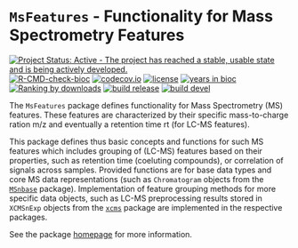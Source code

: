 # `MsFeatures` - Functionality for Mass Spectrometry Features

[![Project Status: Active - The project has reached a stable, usable state and is being actively developed.](http://www.repostatus.org/badges/latest/active.svg)](http://www.repostatus.org/#active)
[![R-CMD-check-bioc](https://github.com/RforMassSpectrometry/MsFeatures/workflows/R-CMD-check-bioc/badge.svg)](https://github.com/RforMassSpectrometry/MsFeatures/actions?query=workflow%3AR-CMD-check-bioc)
[![codecov.io](http://codecov.io/github/rformassspectrometry/MsFeatures/coverage.svg?branch=master)](http://codecov.io/github/rformassspectrometry/MsFeatures?branch=master)
[![license](https://img.shields.io/badge/license-Artistic--2.0-brightgreen.svg)](https://opensource.org/licenses/Artistic-2.0)
[![years in bioc](http://bioconductor.org/shields/years-in-bioc/MsFeatures.svg)](https://bioconductor.org/packages/release/bioc/html/MsFeatures.html)
[![Ranking by downloads](http://bioconductor.org/shields/downloads/release/MsFeatures.svg)](https://bioconductor.org/packages/stats/bioc/MsFeatures/)
[![build release](http://bioconductor.org/shields/build/release/bioc/MsFeatures.svg)](https://bioconductor.org/checkResults/release/bioc-LATEST/MsFeatures/)
[![build devel](http://bioconductor.org/shields/build/devel/bioc/MsFeatures.svg)](https://bioconductor.org/checkResults/devel/bioc-LATEST/MsFeatures/)

The `MsFeatures` package defines functionality for Mass Spectrometry (MS)
features. These features are characterized by their specific mass-to-charge
ration m/z and eventually a retention time rt (for LC-MS features).

This package defines thus basic concepts and functions for such MS features
which includes grouping of (LC-MS) features based on their properties, such as
retention time (coeluting compounds), or correlation of signals across samples.
Provided functions are for base data types and core MS data representations
(such as `Chromatogram` objects from the
[`MSnbase`](https://github.com/lgatto/MSnbase) package). Implementation of
feature grouping methods for more specific data objects, such as LC-MS
preprocessing results stored in `XCMSnExp` objects from the
[`xcms`](https://github.com/sneumann/xcms) package are implemented in the
respective packages.

See the package [homepage](https://rformassspectrometry.github.io/MsFeatures)
for more information.
